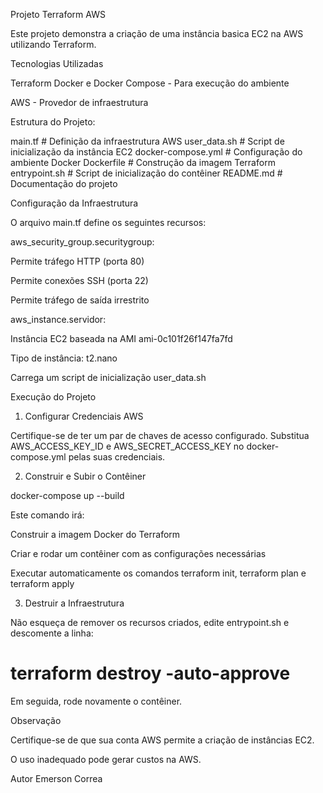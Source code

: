 Projeto Terraform AWS

Este projeto demonstra a criação de uma instância basica EC2 na AWS utilizando Terraform.

Tecnologias Utilizadas

Terraform
Docker e Docker Compose - Para execução do ambiente

AWS - Provedor de infraestrutura


Estrutura do Projeto:


main.tf             # Definição da infraestrutura AWS
user_data.sh        # Script de inicialização da instância EC2
docker-compose.yml      # Configuração do ambiente Docker
Dockerfile             # Construção da imagem Terraform
entrypoint.sh          # Script de inicialização do contêiner
README.md              # Documentação do projeto

Configuração da Infraestrutura

O arquivo main.tf define os seguintes recursos:

aws_security_group.securitygroup:

Permite tráfego HTTP (porta 80)

Permite conexões SSH (porta 22)

Permite tráfego de saída irrestrito

aws_instance.servidor:

Instância EC2 baseada na AMI ami-0c101f26f147fa7fd

Tipo de instância: t2.nano

Carrega um script de inicialização user_data.sh

Execução do Projeto

1. Configurar Credenciais AWS

Certifique-se de ter um par de chaves de acesso configurado. Substitua AWS_ACCESS_KEY_ID e AWS_SECRET_ACCESS_KEY no docker-compose.yml pelas suas credenciais.

2. Construir e Subir o Contêiner

docker-compose up --build

Este comando irá:

Construir a imagem Docker do Terraform

Criar e rodar um contêiner com as configurações necessárias

Executar automaticamente os comandos terraform init, terraform plan e terraform apply

3. Destruir a Infraestrutura

Não esqueça de remover os recursos criados, edite entrypoint.sh e descomente a linha:

# terraform destroy -auto-approve

Em seguida, rode novamente o contêiner.

Observação

Certifique-se de que sua conta AWS permite a criação de instâncias EC2.

O uso inadequado pode gerar custos na AWS.

Autor
Emerson Correa
